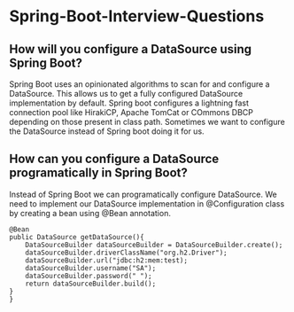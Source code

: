 # Spring-Boot-Interview-Questions

## How will you configure a DataSource using Spring Boot?

Spring Boot uses an opinionated algorithms to  scan for and configure a DataSource. This allows us to get a fully configured DataSource
implementation by default.
Spring boot configures a lightning fast connection pool like HirakiCP, Apache TomCat or COmmons DBCP depending on those present in class path.
Sometimes we want to configure the DataSource instead of Spring boot doing it for us.

## How can you configure a DataSource programatically in Spring Boot?

Instead of Spring Boot we can programatically configure DataSource. We need to implement our DataSource implementation in @Configuration class by
creating a bean using @Bean annotation.

```
@Bean
public DataSource getDataSource(){
	DataSourceBuilder dataSourceBuilder = DataSourceBuilder.create();
	dataSourceBuilder.driverClassName("org.h2.Driver");
	dataSourceBuilder.url("jdbc:h2:mem:test);
	dataSourceBuilder.username("SA");
	dataSourceBuilder.password(" ");
	return dataSourceBuilder.build();
}
}
```